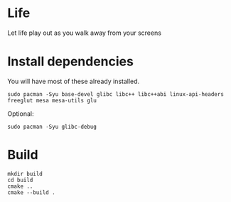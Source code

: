 # Life
Let life play out as you walk away from your screens

# Install dependencies

You will have most of these already installed.
```
sudo pacman -Syu base-devel glibc libc++ libc++abi linux-api-headers freeglut mesa mesa-utils glu
```

Optional:
```
sudo pacman -Syu glibc-debug
```
# Build
```
mkdir build
cd build
cmake ..
cmake --build .
```
